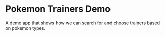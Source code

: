 # Pokemon Trainers Demo

A demo app that shows how we can search for and choose trainers based on pokemon types.
